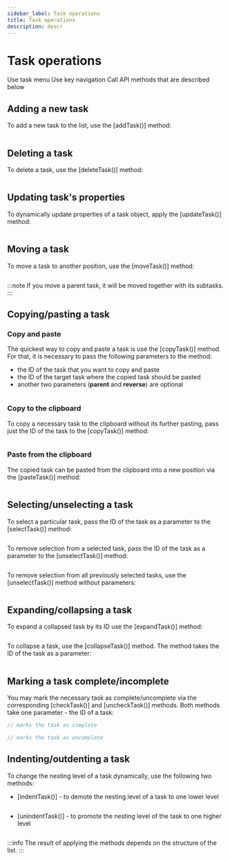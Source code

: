 ```yaml
---
sidebar_label: Task operations
title: Task operations
description: descr
---
```


# Task operations

Use task menu
Use key navigation
Call API methods that are described below

## Adding a new task

To add a new task to the list, use the [addTask()] method:

~~~js
~~~

## Deleting a task

To delete a task, use the [deleteTask()] method:

~~~js
~~~

## Updating task's properties

To dynamically update properties of a task object, apply the [updateTask()] method:

~~~js
~~~

## Moving a task

To move a task to another position, use the [moveTask()] method:

~~~js
~~~

:::note
If you move a parent task, it will be moved together with its subtasks.
:::

## Copying/pasting a task

### Copy and paste

The quickest way to copy and paste a task is use the [copyTask()] method. For that, it is necessary to pass the following parameters to the method: 
- the ID of the task that you want to copy and paste
- the ID of the target task where the copied task should be pasted
- another two parameters (**parent** and **reverse**) are optional

~~~js
~~~

### Copy to the clipboard

To copy a necessary task to the clipboard without its further pasting, pass just the ID of the task to the [copyTask()] method:

~~~js
~~~

### Paste from the clipboard

The copied task can be pasted from the clipboard into a new position via the [pasteTask()] method:

~~~js
~~~

## Selecting/unselecting a task

To select a particular task, pass the ID of the task as a parameter to the [selectTask()] method:

~~~js
~~~

To remove selection from a selected task, pass the ID of the task as a parameter to the [unselectTask()] method:

~~~js
~~~


To remove selection from all previously selected tasks, use the [unselectTask()] method without parameters:

~~~js
~~~

## Expanding/collapsing a task

To expand a collapsed task by its ID use the [expandTask()] method:

~~~js
~~~

To collapse a task, use the [collapseTask()] method. The method takes the ID of the task as a parameter:

~~~js
~~~

## Marking a task complete/incomplete

You may mark the necessary task as complete/uncomplete via the corresponding [checkTask()] and [uncheckTask()] methods. Both methods take one parameter - the ID of a task:

~~~js
// marks the task as complete

// marks the task as uncomplete

~~~

## Indenting/outdenting a task

To change the nesting level of a task dynamically, use the following two methods:
- [indentTask()] - to demote the nesting level of a task to one lower level

~~~js
~~~

- [unindentTask()] - to promote the nesting level of the task to one higher level

~~~js
~~~

:::info
The result of applying the methods depends on the structure of the list.
:::